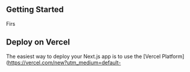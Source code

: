 
## Getting Started

Firs

## Deploy on Vercel

The easiest way to deploy your Next.js app is to use the [Vercel Platform](https://vercel.com/new?utm_medium=default-
